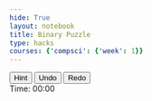 ```yaml
---
hide: True
layout: notebook
title: Binary Puzzle
type: hacks
courses: {'compsci': {'week': 1}}
---
```


<html>
<head>
    <title>Binary Puzzle</title>
</head>
<body>
    <div id="puzzle-container">
        <!-- Grid will be generated by JavaScript -->
    </div>
    <div id="controls">
        <button id="hint">Hint</button>
        <button id="undo">Undo</button>
        <button id="redo">Redo</button>
        <div id="timer">Time: 00:00</div>
    </div>
    <script>
        function generateGrid(size) {
            const container = document.getElementById('puzzle-container');
            container.style.gridTemplateColumns = `repeat(${size}, 50px)`;
            for (let i = 0; i < size; i++) {
                for (let j = 0; j < size; j++) {
                    const cell = document.createElement('div');
                    cell.className = 'puzzle-cell';
                    cell.addEventListener('click', () => toggleCellValue(cell));
                    container.appendChild(cell);
                }
            }
        }
        function toggleCellValue(cell) {
            if (cell.textContent === '') {
                cell.textContent = '1';
            } else if (cell.textContent === '1') {
                cell.textContent = '0';
            } else {
                cell.textContent = '';
            }
        }
        document.addEventListener('DOMContentLoaded', () => {
            generateGrid(6); // Initialize 6x6 grid
        });
    </script>
</body>
</html>
